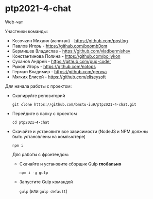 
# ptp2021-4-chat
Web-чат

Участники команды:
* Козочкин Михаил (капитан) - https://github.com/postlog
* Павлов Игорь - https://github.com/boomb0om
* Бермишев Владислав - https://github.com/vladbermishev
* Константинова Полина - https://github.com/pollykon
* Суханов Андрей - https://github.com/pug-coder
* Рыков Игорь - https://github.com/notops
* Герман Владимир - https://github.com/gervva
* Мягких Елисей - https://github.com/eliseysoft

    
Для начала работы с проектом:
* Скопируйте репозиторий
  
  `git clone https://github.com/bmstu-iu9/ptp2021-4-chat.git`
* Перейдите в папку с проектом
  
  `cd ptp2021-4-chat`
* Скачайте и установите все зависимости (NodeJS и NPM должны быть установлены на компьютере)

  `npm i`
  
  Для работы с фронтендом:
    * Скачайте и установите сборщик Gulp **глобально**
      
      `npm i -g gulp`
    * Запустите Gulp командой
      
      `gulp` (или `gulp default`)
